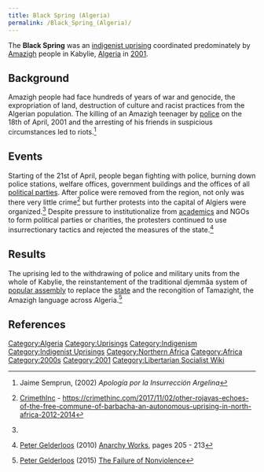 ```yaml
---
title: Black Spring (Algeria)
permalink: /Black_Spring_(Algeria)/
---
```


The **Black Spring** was an [indigenist
uprising](List_of_Libertarian_Socialist_Revolutions "wikilink")
coordinated predominately by [Amazigh](Amazigh "wikilink") people in
Kabylie, [Algeria](People's_Democratic_Republic_of_Algeria "wikilink")
in
[2001](Timeline_of_Libertarian_Socialism_in_Northern_Africa "wikilink").

## Background

Amazigh people had face hundreds of years of war and genocide, the
expropriation of land, destruction of culture and racist practices from
the Algerian population. The killing of an Amazigh teenager by
[police](police "wikilink") on the 18th of April, 2001 and the arresting
of his friends in suspicious circumstances led to riots.[^1]

## Events

Starting of the 21st of April, people began fighting with police,
burning down police stations, welfare offices, government buildings and
the offices of all [political parties](Political_Party "wikilink").
After police were removed from the region, not only was there very
little crime[^2] but further protests into the capital of Algiers were
organized.[^3] Despite pressure to institutionalize from
[academics](University "wikilink") and NGOs to form political parties or
charities, the protesters continued to use insurrectionary tactics and
rejected the measures of the state.[^4]

## Results

The uprising led to the withdrawing of police and military units from
the whole of Kabylie, the reinstantement of the traditional djemmâa
system of [popular assembly](Democratic_Assembly "wikilink") to replace
the [state](State_(Polity) "wikilink") and the recongition of Tamazight,
the Amazigh language across Algeria.[^5]

## References

<references />

[Category:Algeria](Category:Algeria "wikilink")
[Category:Uprisings](Category:Uprisings "wikilink")
[Category:Indigenism](Category:Indigenism "wikilink")
[Category:Indigenist
Uprisings](Category:Indigenist_Uprisings "wikilink") [Category:Northern
Africa](Category:Northern_Africa "wikilink")
[Category:Africa](Category:Africa "wikilink")
[Category:2000s](Category:2000s "wikilink")
[Category:2001](Category:2001 "wikilink") [Category:Libertarian
Socialist Wiki](Category:Libertarian_Socialist_Wiki "wikilink")

[^1]: Jaime Semprun, (2002) <em>Apología por la Insurrección
    Argelina</em>

[^2]: [CrimethInc](CrimethInc "wikilink") -
    <https://crimethinc.com/2017/11/02/other-rojavas-echoes-of-the-free-commune-of-barbacha-an-autonomous-uprising-in-north-africa-2012-2014>

[^3]:

[^4]: [Peter Gelderloos](Peter_Gelderloos "wikilink") (2010) [Anarchy
    Works](Anarchy_Works "wikilink"), pages 205 - 213

[^5]: [Peter Gelderloos](Peter_Gelderloos "wikilink") (2015) [The
    Failure of Nonviolence](The_Failure_of_Nonviolence "wikilink")